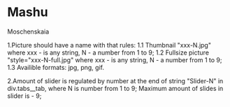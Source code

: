 # Mashu
Moschenskaia

1.Picture should have a name with that rules:
1.1 Thumbnail "xxx-N.jpg" where xxx - is any string, N - a number from 1 to 9;
1.2 Fullsize picture "style="xxx-N-full.jpg" where xxx - is any string, N - a number from 1 to 9;
1.3 Availible formats: jpg, png, gif.


2.Amount of slider is regulated by number at the end of string "Slider-N" in div.tabs__tab, where N is number from 1 to 9;
Maximum amount of slides in slider is - 9;

